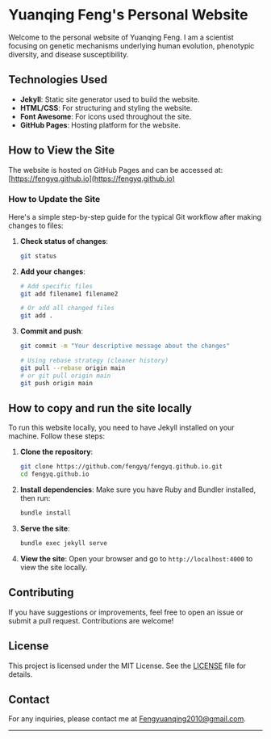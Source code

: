 # Yuanqing Feng's Personal Website

Welcome to the personal website of Yuanqing Feng. I am a scientist focusing on genetic mechanisms underlying human evolution, phenotypic diversity, and disease susceptibility.

## Technologies Used

- **Jekyll**: Static site generator used to build the website.
- **HTML/CSS**: For structuring and styling the website.
- **Font Awesome**: For icons used throughout the site.
- **GitHub Pages**: Hosting platform for the website.

## How to View the Site

The website is hosted on GitHub Pages and can be accessed at: [https://fengyq.github.io](https://fengyq.github.io)

### How to Update the Site
Here's a simple step-by-step guide for the typical Git workflow after making changes to files:

1. **Check status of changes**:
   ```bash
   git status
   ```

2. **Add your changes**:
   ```bash
   # Add specific files
   git add filename1 filename2

   # Or add all changed files
   git add .
   ```

3. **Commit and push**:
   ```bash
   git commit -m "Your descriptive message about the changes"

   # Using rebase strategy (cleaner history)
   git pull --rebase origin main
   # or git pull origin main
   git push origin main
   ```

## How to copy and run the site locally

To run this website locally, you need to have Jekyll installed on your machine. Follow these steps:

1. **Clone the repository**:
   ```bash
   git clone https://github.com/fengyq/fengyq.github.io.git
   cd fengyq.github.io
   ```

2. **Install dependencies**:
   Make sure you have Ruby and Bundler installed, then run:
   ```bash
   bundle install
   ```

3. **Serve the site**:
   ```bash
   bundle exec jekyll serve
   ```

4. **View the site**:
   Open your browser and go to `http://localhost:4000` to view the site locally.



## Contributing

If you have suggestions or improvements, feel free to open an issue or submit a pull request. Contributions are welcome!

## License

This project is licensed under the MIT License. See the [LICENSE](LICENSE) file for details.

## Contact

For any inquiries, please contact me at [Fengyuanqing2010@gmail.com](mailto:Fengyuanqing2010@gmail.com).

---

